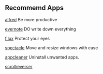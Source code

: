 ## Recommemd Apps

[alfred](https://www.alfredapp.com/) Be more productive

[evernote](https://evernote.com/intl/zh-cn/) DO write down everything

[f.lux](https://justgetflux.com/) Protect your eyes

[spectacle](https://www.spectacleapp.com/) Move and resize windows with ease

[appcleaner](https://freemacsoft.net/appcleaner/) Uninstall unwanted apps.

[scrollreverser](https://pilotmoon.com/scrollreverser/)

